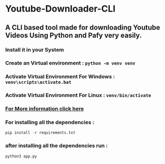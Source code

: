 # Youtube-Downloader-CLI
## A CLI based tool made for downloading Youtube Videos  Using Python and Pafy very easily.

### Install it in your System

### Create an Virtual environment : `python -m venv venv`

### Activate Virtual Environment **For Windows** :  `venv\scripts\activate.bat`


### Activate Virtual Environment **For Linux** :  `venv/bin/activate`

### [For More information click here ](https://docs.python.org/3/library/venv.html " Python Docs")

### For installing all the dependencies : 
``` python
pip install -r requirements.txt
```
### after installing all the dependencies run :
 ``` python
python3 app.py
``` 
